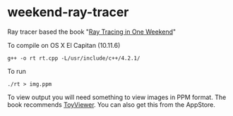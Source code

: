 # weekend-ray-tracer
Ray tracer based the book "[Ray Tracing in One Weekend](https://www.amazon.com/Ray-Tracing-Weekend-Minibooks-Book-ebook/dp/B01B5AODD8)"

To compile on OS X El Capitan (10.11.6)
```
g++ -o rt rt.cpp -L/usr/include/c++/4.2.1/
```

To run
```
./rt > img.ppm
```

To view output you will need something to view images in PPM format. The book recommends
[ToyViewer](http://www7a.biglobe.ne.jp/~ogihara/en/Mac_OS_X.html). You can also get this
from the AppStore.
